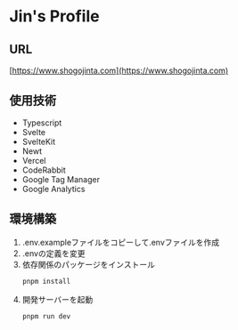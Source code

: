 # Jin's Profile

## URL
[https://www.shogojinta.com](https://www.shogojinta.com)

## 使用技術
- Typescript
- Svelte
- SvelteKit
- Newt
- Vercel
- CodeRabbit
- Google Tag Manager
- Google Analytics

## 環境構築
1. .env.exampleファイルをコピーして.envファイルを作成
2. .envの定義を変更
3. 依存関係のパッケージをインストール
    ```sh
    pnpm install
    ```
4. 開発サーバーを起動
    ```sh
    pnpm run dev
    ```
